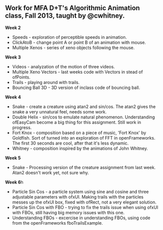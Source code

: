 Work for MFA D+T's Algorithmic Animation class, Fall 2013, taught by @cwhitney.
--------------

**Week 2**
- Speeds - exploration of perceptible speeds in animation.
- ClickAtoB - change point A or point B of an animation with mouse.
- Multiple Xenos - series of xeno objects following the mouse.

**Week 3**
- Videos - analyzation of the motion of three videos.
- Multiple Xeno Vectors - last weeks code with Vectors in stead of ofPoints.
- Trails - playing around with trails.
- Bouncing Ball 3D - 3D version of inclass code of bouncing ball.

**Week 4**
- Snake - create a creature using atan2 and sin/cos. The atan2 gives the snake a very unnatural feel, needs some work.
- Double Helix - sin/cos to emulate natural phenomenon. Understanding ofEasyCam become a big thing for this assignment. Still work in progress. 
- Fort Knox - composition based on a piece of music, 'Fort Knox' by Goldfish. Sort of turned into an exploration of FFT in openFrameworks. The first 30 seconds are cool, after that it's less dynamic.
- Whitney - composition inspired by the animations of John Whitney.

**Week 5**
- Snake - Processing version of the creature assignment from last week. Atan2 doesn't work yet, not sure why.

**Week 6**h
- Particle Sin Cos - a particle system using sine and cosine and three adjustable parameters with ofxUI. Making trails with the particles messes up the ofxUI box, fixed with ofRect, not a very elegant solution. 
- Particle Sin Cos with FBO - trying to fix the trails issue when using ofxUI with FBOs, still having big memory issues with this one.
- Understanding FBOs - excercise in understanding FBOs, using code from the openFrameworks fboTrailsExample.